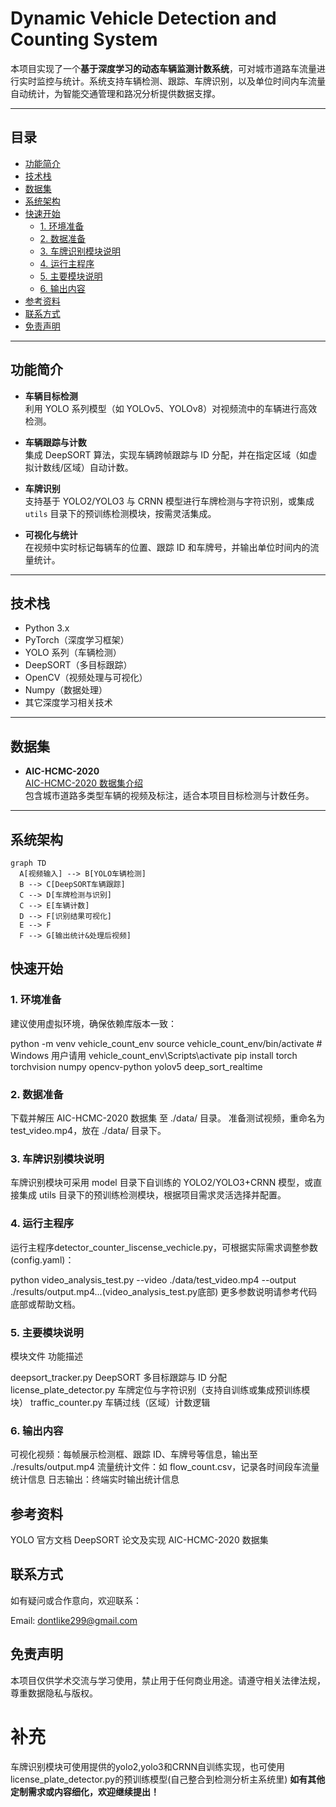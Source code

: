 
# Dynamic Vehicle Detection and Counting System

本项目实现了一个**基于深度学习的动态车辆监测计数系统**，可对城市道路车流量进行实时监控与统计。系统支持车辆检测、跟踪、车牌识别，以及单位时间内车流量自动统计，为智能交通管理和路况分析提供数据支撑。

---

## 目录

- [功能简介](#功能简介)
- [技术栈](#技术栈)
- [数据集](#数据集)
- [系统架构](#系统架构)
- [快速开始](#快速开始)
  - [1. 环境准备](#1-环境准备)
  - [2. 数据准备](#2-数据准备)
  - [3. 车牌识别模块说明](#3-车牌识别模块说明)
  - [4. 运行主程序](#4-运行主程序)
  - [5. 主要模块说明](#5-主要模块说明)
  - [6. 输出内容](#6-输出内容)
- [参考资料](#参考资料)
- [联系方式](#联系方式)
- [免责声明](#免责声明)

---

## 功能简介

- **车辆目标检测**  
  利用 YOLO 系列模型（如 YOLOv5、YOLOv8）对视频流中的车辆进行高效检测。

- **车辆跟踪与计数**  
  集成 DeepSORT 算法，实现车辆跨帧跟踪与 ID 分配，并在指定区域（如虚拟计数线/区域）自动计数。

- **车牌识别**  
  支持基于 YOLO2/YOLO3 与 CRNN 模型进行车牌检测与字符识别，或集成 `utils` 目录下的预训练检测模块，按需灵活集成。

- **可视化与统计**  
  在视频中实时标记每辆车的位置、跟踪 ID 和车牌号，并输出单位时间内的流量统计。

---

## 技术栈

- Python 3.x
- PyTorch（深度学习框架）
- YOLO 系列（车辆检测）
- DeepSORT（多目标跟踪）
- OpenCV（视频处理与可视化）
- Numpy（数据处理）
- 其它深度学习相关技术

---

## 数据集

- **AIC-HCMC-2020**  
  [AIC-HCMC-2020 数据集介绍](https://www.aicitychallenge.org/2020-data-set/)  
  包含城市道路多类型车辆的视频及标注，适合本项目目标检测与计数任务。

---

## 系统架构

```mermaid
graph TD
  A[视频输入] --> B[YOLO车辆检测]
  B --> C[DeepSORT车辆跟踪]
  C --> D[车牌检测与识别]
  C --> E[车辆计数]
  D --> F[识别结果可视化]
  E --> F
  F --> G[输出统计&处理后视频]
```
## 快速开始
  
###  1. 环境准备
建议使用虚拟环境，确保依赖库版本一致：



python -m venv vehicle_count_env
source vehicle_count_env/bin/activate  # Windows 用户请用 vehicle_count_env\Scripts\activate
pip install torch torchvision numpy opencv-python yolov5 deep_sort_realtime

### 2. 数据准备
下载并解压 AIC-HCMC-2020 数据集 至 ./data/ 目录。
准备测试视频，重命名为 test_video.mp4，放在 ./data/ 目录下。

### 3. 车牌识别模块说明
车牌识别模块可采用 model 目录下自训练的 YOLO2/YOLO3+CRNN 模型，或直接集成 utils 目录下的预训练检测模块，根据项目需求灵活选择并配置。

###  4. 运行主程序
运行主程序detector_counter_liscense_vechicle.py，可根据实际需求调整参数(config.yaml)：


python video_analysis_test.py --video ./data/test_video.mp4 --output ./results/output.mp4...(video_analysis_test.py底部)
更多参数说明请参考代码底部或帮助文档。

###  5. 主要模块说明
模块文件	功能描述

deepsort_tracker.py	DeepSORT 多目标跟踪与 ID 分配
license_plate_detector.py	车牌定位与字符识别（支持自训练或集成预训练模块）
traffic_counter.py	车辆过线（区域）计数逻辑

###  6. 输出内容
可视化视频：每帧展示检测框、跟踪 ID、车牌号等信息，输出至 ./results/output.mp4
流量统计文件：如 flow_count.csv，记录各时间段车流量统计信息
日志输出：终端实时输出统计信息

## 参考资料
YOLO 官方文档
DeepSORT 论文及实现
AIC-HCMC-2020 数据集

## 联系方式
如有疑问或合作意向，欢迎联系：

Email: dontlike299@gmail.com

##  免责声明
本项目仅供学术交流与学习使用，禁止用于任何商业用途。请遵守相关法律法规，尊重数据隐私与版权。

# 补充
车牌识别模块可使用提供的yolo2,yolo3和CRNN自训练实现，也可使用license_plate_detector.py的预训练模型(自己整合到检测分析主系统里)
**如有其他定制需求或内容细化，欢迎继续提出！**
